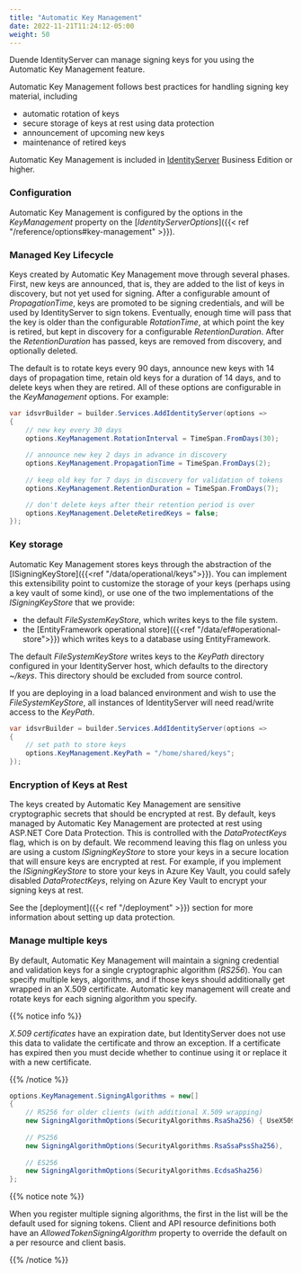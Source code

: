 ```yaml
---
title: "Automatic Key Management"
date: 2022-11-21T11:24:12-05:00
weight: 50
---
```


Duende IdentityServer can manage signing keys for you using the Automatic
Key Management feature. 

Automatic Key Management follows best practices for handling signing key
material, including

* automatic rotation of keys
* secure storage of keys at rest using data protection
* announcement of upcoming new keys
* maintenance of retired keys

Automatic Key Management is included in [IdentityServer](https://duendesoftware.com/products/identityserver) Business Edition or higher. 

### Configuration
Automatic Key Management is configured by the options in the *KeyManagement*
property on the [*IdentityServerOptions*]({{< ref
"/reference/options#key-management" >}}). 

### Managed Key Lifecycle
Keys created by Automatic Key Management move through several phases. First, new
keys are announced, that is, they are added to the list of keys in discovery,
but not yet used for signing. After a configurable amount of *PropagationTime*,
keys are promoted to be signing credentials, and will be used by IdentityServer
to sign tokens. Eventually, enough time will pass that the key is older than the
configurable *RotationTime*, at which point the key is retired, but kept in
discovery for a configurable *RetentionDuration*. After the *RetentionDuration*
has passed, keys are removed from discovery, and optionally deleted.

The default is to rotate keys every 90 days, announce new keys with 14 days of
propagation time, retain old keys for a duration of 14 days, and to delete keys
when they are retired. All of these options are configurable in the
*KeyManagement* options. For example:

```cs
var idsvrBuilder = builder.Services.AddIdentityServer(options =>
{   
    // new key every 30 days
    options.KeyManagement.RotationInterval = TimeSpan.FromDays(30);
    
    // announce new key 2 days in advance in discovery
    options.KeyManagement.PropagationTime = TimeSpan.FromDays(2);
    
    // keep old key for 7 days in discovery for validation of tokens
    options.KeyManagement.RetentionDuration = TimeSpan.FromDays(7);

    // don't delete keys after their retention period is over
    options.KeyManagement.DeleteRetiredKeys = false;
});
```

### Key storage
Automatic Key Management stores keys through the abstraction of the
[ISigningKeyStore]({{<ref "/data/operational/keys">}}). You can implement this
extensibility point to customize the storage of your keys (perhaps using a key
vault of some kind), or use one of the two implementations of the
*ISigningKeyStore* that we provide:
 - the default *FileSystemKeyStore*, which writes keys to the file system.
 - the [EntityFramework operational store]({{<ref "/data/ef#operational-store">}}) which writes keys to a database using
   EntityFramework.

The default *FileSystemKeyStore* writes keys to the *KeyPath* directory
configured in your IdentityServer host, which defaults to the directory
*~/keys*. This directory should be excluded from source control. 

If you are deploying in a load balanced environment and wish to use the
*FileSystemKeyStore*, all instances of IdentityServer will need read/write
access to the *KeyPath*.

```cs
var idsvrBuilder = builder.Services.AddIdentityServer(options =>
{   
    // set path to store keys
    options.KeyManagement.KeyPath = "/home/shared/keys";
});
```

### Encryption of Keys at Rest
The keys created by Automatic Key Management are sensitive cryptographic secrets
that should be encrypted at rest. By default, keys managed by Automatic Key
Management are protected at rest using ASP.NET Core Data Protection. This is
controlled with the *DataProtectKeys* flag, which is on by default. We recommend
leaving this flag on unless you are using a custom *ISigningKeyStore* to store
your keys in a secure location that will ensure keys are encrypted at rest. For
example, if you implement the *ISigningKeyStore* to store your keys in Azure Key
Vault, you could safely disabled *DataProtectKeys*, relying on Azure Key Vault
to encrypt your signing keys at rest.

See the [deployment]({{< ref "/deployment" >}}) section for more information
about setting up data protection.

### Manage multiple keys
By default, Automatic Key Management will maintain a signing credential and
validation keys for a single cryptographic algorithm (*RS256*). You can specify
multiple keys, algorithms, and if those keys should additionally get wrapped in
an X.509 certificate. Automatic key management will create and rotate keys for
each signing algorithm you specify.

{{% notice info %}}

*X.509 certificates* have an expiration date, but IdentityServer does
not use this data to validate the certificate and throw an exception. If a certificate has expired then you
must decide whether to continue using it or replace it with a new certificate.

{{% /notice %}}

```cs
options.KeyManagement.SigningAlgorithms = new[]
{
    // RS256 for older clients (with additional X.509 wrapping)
    new SigningAlgorithmOptions(SecurityAlgorithms.RsaSha256) { UseX509Certificate = true },
    
    // PS256
    new SigningAlgorithmOptions(SecurityAlgorithms.RsaSsaPssSha256),
    
    // ES256
    new SigningAlgorithmOptions(SecurityAlgorithms.EcdsaSha256)
};
```

{{% notice note %}}

When you register multiple signing algorithms, the first in the list will be the
default used for signing tokens. Client and API resource definitions both have
an *AllowedTokenSigningAlgorithm* property to override the default on a per
resource and client basis.

{{% /notice %}}



    





